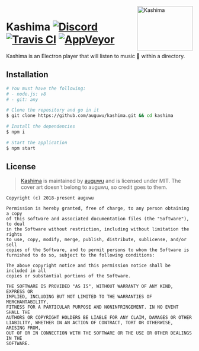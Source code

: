 <img src="https://i.imgur.com/tB1JWrC.png" alt="Kashima" align="right" width="150px" height="120px">

# Kashima [![Discord](https://discordapp.com/api/guilds/382725233695522816/embed.png)](https://discord.gg/7TtMP2n) [![Travis CI]()](https://travis-ci.org/auguwu/kashima) [![AppVeyor]()]()
Kashima is an Electron player that will listen to music :musical_note: within a directory.

## Installation
```sh
# You must have the following:
# - node.js: v8
# - git: any

# Clone the repository and go in it
$ git clone https://github.com/auguwu/kashima.git && cd kashima

# Install the dependencies
$ npm i

# Start the application
$ npm start
```

## License
> [Kashima](https://github.com/auguwu/kashima) is maintained by [auguwu](https://augu.me) and is licensed under MIT. The cover art doesn't belong to auguwu, so credit goes to them.

```
Copyright (c) 2018-present auguwu

Permission is hereby granted, free of charge, to any person obtaining a copy
of this software and associated documentation files (the "Software"), to deal
in the Software without restriction, including without limitation the rights
to use, copy, modify, merge, publish, distribute, sublicense, and/or sell
copies of the Software, and to permit persons to whom the Software is
furnished to do so, subject to the following conditions:

The above copyright notice and this permission notice shall be included in all
copies or substantial portions of the Software.

THE SOFTWARE IS PROVIDED "AS IS", WITHOUT WARRANTY OF ANY KIND, EXPRESS OR
IMPLIED, INCLUDING BUT NOT LIMITED TO THE WARRANTIES OF MERCHANTABILITY,
FITNESS FOR A PARTICULAR PURPOSE AND NONINFRINGEMENT. IN NO EVENT SHALL THE
AUTHORS OR COPYRIGHT HOLDERS BE LIABLE FOR ANY CLAIM, DAMAGES OR OTHER
LIABILITY, WHETHER IN AN ACTION OF CONTRACT, TORT OR OTHERWISE, ARISING FROM,
OUT OF OR IN CONNECTION WITH THE SOFTWARE OR THE USE OR OTHER DEALINGS IN THE
SOFTWARE.
```